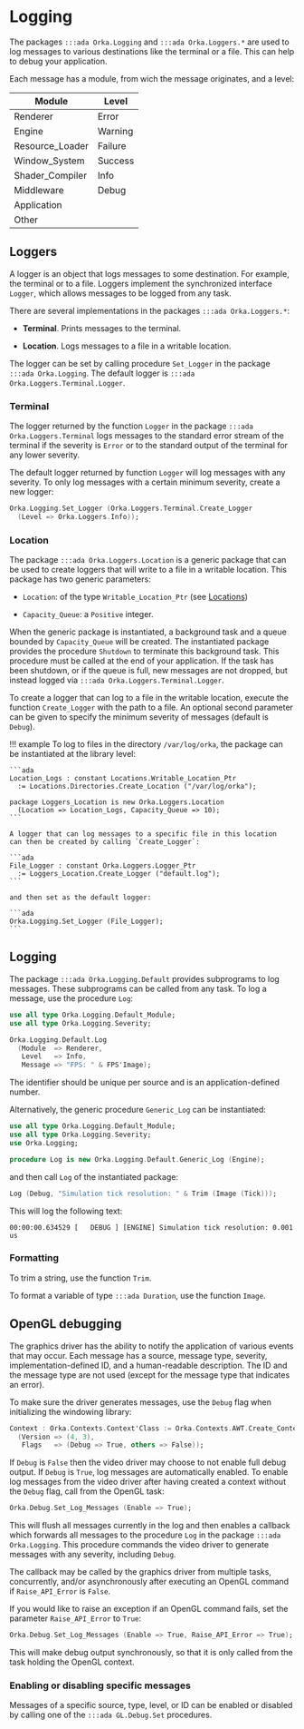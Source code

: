 # Logging

The packages `:::ada Orka.Logging` and `:::ada Orka.Loggers.*` are used
to log messages to various destinations like the terminal or a file. This
can help to debug your application.

Each message has a module, from wich the message originates, and a level:

| Module           | Level        |
|------------------|--------------|
| Renderer         | Error        |
| Engine           | Warning      |
| Resource\_Loader | Failure      |
| Window\_System   | Success      |
| Shader\_Compiler | Info         |
| Middleware       | Debug        |
| Application      |              |
| Other            |              |

## Loggers

A logger is an object that logs messages to some destination. For example,
the terminal or to a file. Loggers implement the synchronized interface
`Logger`, which allows messages to be logged from any task.

There are several implementations in the packages `:::ada Orka.Loggers.*`:

- **Terminal**. Prints messages to the terminal.

- **Location**. Logs messages to a file in a writable location.

The logger can be set by calling procedure `Set_Logger` in the package
`:::ada Orka.Logging`. The default logger is `:::ada Orka.Loggers.Terminal.Logger`.

### Terminal

The logger returned by the function `Logger` in the package
`:::ada Orka.Loggers.Terminal` logs messages to the standard error stream
of the terminal if the severity is `Error` or to the standard output of
the terminal for any lower severity.

The default logger returned by function `Logger` will log messages with
any severity. To only log messages with a certain minimum severity, create
a new logger:

```ada
Orka.Logging.Set_Logger (Orka.Loggers.Terminal.Create_Logger
  (Level => Orka.Loggers.Info));
```

### Location

The package `:::ada Orka.Loggers.Location` is a generic package that can be
used to create loggers that will write to a file in a writable location.
This package has two generic parameters:

- `Location`: of the type `Writable_Location_Ptr` (see [Locations][url-locations])

- `Capacity_Queue`: a `Positive` integer.

When the generic package is instantiated, a background task and a queue
bounded by `Capacity_Queue` will be created. The instantiated package
provides the procedure `Shutdown` to terminate this background task.
This procedure must be called at the end of your application. If the
task has been shutdown, or if the queue is full, new messages are not
dropped, but instead logged via `:::ada Orka.Loggers.Terminal.Logger`.

To create a logger that can log to a file in the writable location, execute
the function `Create_Logger` with the path to a file. An optional second
parameter can be given to specify the minimum severity of messages
(default is `Debug`).

!!! example
    To log to files in the directory `/var/log/orka`, the package can be
    instantiated at the library level:

    ```ada
    Location_Logs : constant Locations.Writable_Location_Ptr
      := Locations.Directories.Create_Location ("/var/log/orka");

    package Loggers_Location is new Orka.Loggers.Location
      (Location => Location_Logs, Capacity_Queue => 10);
    ```

    A logger that can log messages to a specific file in this location
    can then be created by calling `Create_Logger`:

    ```ada
    File_Logger : constant Orka.Loggers.Logger_Ptr
      := Loggers_Location.Create_Logger ("default.log");
    ```

    and then set as the default logger:

    ```ada
    Orka.Logging.Set_Logger (File_Logger);
    ```

## Logging

The package `:::ada Orka.Logging.Default` provides subprograms to log messages.
These subprograms can be called from any task. To log a message, use the
procedure `Log`:

```ada
use all type Orka.Logging.Default_Module;
use all type Orka.Logging.Severity;

Orka.Logging.Default.Log
  (Module  => Renderer,
   Level   => Info,
   Message => "FPS: " & FPS'Image);
```

The identifier should be unique per source and is an application-defined
number.

Alternatively, the generic procedure `Generic_Log` can be instantiated:

```ada
use all type Orka.Logging.Default_Module;
use all type Orka.Logging.Severity;
use Orka.Logging;

procedure Log is new Orka.Logging.Default.Generic_Log (Engine);
```

and then call `Log` of the instantiated package:

```ada
Log (Debug, "Simulation tick resolution: " & Trim (Image (Tick)));
```

This will log the following text:

`00:00:00.634529 [   DEBUG ] [ENGINE] Simulation tick resolution: 0.001 us`

### Formatting

To trim a string, use the function `Trim`.

To format a variable of type `:::ada Duration`, use the
function `Image`.

## OpenGL debugging

The graphics driver has the ability to notify the application of various
events that may occur. Each message has a source, message type, severity,
implementation-defined ID, and a human-readable description.
The ID and the message type are not used (except for the message type that
indicates an error).

To make sure the driver generates messages, use the `Debug` flag when
initializing the windowing library:

```ada
Context : Orka.Contexts.Context'Class := Orka.Contexts.AWT.Create_Context
  (Version => (4, 3),
   Flags   => (Debug => True, others => False));
```

If `Debug` is `False` then the video driver may choose to not enable
full debug output. If `Debug` is `True`, log messages are automatically
enabled.
To enable log messages from the video driver after having created a context
without the `Debug` flag, call from the OpenGL task:

```ada
Orka.Debug.Set_Log_Messages (Enable => True);
```

This will flush all messages currently in the log and then
enables a callback which forwards all messages to the procedure `Log` in the
package `:::ada Orka.Logging`. This procedure commands the video driver
to generate messages with any severity, including `Debug`.

The callback may be called by the graphics driver from multiple tasks,
concurrently, and/or asynchronously after executing an OpenGL command
if `Raise_API_Error` is `False`.

If you would like to raise an exception if an OpenGL command fails, set
the parameter `Raise_API_Error` to `True`:

```ada
Orka.Debug.Set_Log_Messages (Enable => True, Raise_API_Error => True);
```

This will make debug output synchronously, so that it is only called
from the task holding the OpenGL context.

### Enabling or disabling specific messages

Messages of a specific source, type, level, or ID can be enabled or
disabled by calling one of the `:::ada GL.Debug.Set` procedures.

  [url-locations]: /resources/locations
